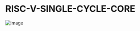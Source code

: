# RISC-V-SINGLE-CYCLE-CORE

![image](https://github.com/user-attachments/assets/031d5e3c-735c-4715-be69-95dd82a09e1b)
